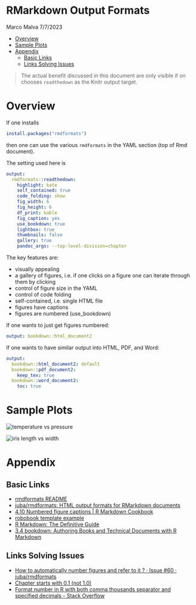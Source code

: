 RMarkdown Output Formats
================
Marco Malva
7/7/2023

- <a href="#overview" id="toc-overview">Overview</a>
- <a href="#sample-plots" id="toc-sample-plots">Sample Plots</a>
- <a href="#appendix" id="toc-appendix">Appendix</a>
  - <a href="#basic-links" id="toc-basic-links">Basic Links</a>
  - <a href="#links-solving-issues" id="toc-links-solving-issues">Links
    Solving Issues</a>

<style type="text/css">
/** so the HTML output uses full screen width, see <https://stackoverflow.com/a/72165104>
*/
#content{
  max-width:1200px;
}
</style>

> The actual benefit discussed in this document are only visible if on
> chooses `readthedown` as the Knitr output target.

# Overview

If one installs

``` r
install.packages("rmdformats")
```

then one can use the various `rmdformats` in the YAML section (top of
Rmd document).

The setting used here is

``` yaml
output:
  rmdformats::readthedown:
    highlight: kate
    self_contained: true
    code_folding: show
    fig_width: 6
    fig_height: 6
    df_print: kable
    fig_caption: yes
    use_bookdown: true
    lightbox: true
    thumbnails: false
    gallery: true
    pandoc_args: --top-level-division=chapter
```

The key features are:

- visually appealing
- a gallery of figures, i.e. if one clicks on a figure one can iterate
  through them by clicking
- control of figure size in the YAML
- control of code folding
- self-contained, i.e. single HTML file
- figures have captions
- figures are numbered (use_bookdown)

If one wants to just get figures numbered:

``` yaml
output: bookdown::html_document2
```

If one wants to have similar output into HTML, PDF, and Word:

``` yaml
output:
  bookdown::html_document2: default
  bookdown::pdf_document2:
    keep_tex: true
  bookdown::word_document2:
    toc: true
```

# Sample Plots

![temperature vs
pressure](output-format-links_files/figure-gfm/plot-pressure-1.png)

![iris length vs
width](output-format-links_files/figure-gfm/plot-iris-1.png)

# Appendix

## Basic Links

- [rmdformats
  README](https://cran.r-project.org/web/packages/rmdformats/readme/README.html)
- [juba/rmdformats: HTML output formats for RMarkdown
  documents](https://github.com/juba/rmdformats)
- [4.10 Numbered figure captions \| R Markdown
  Cookbook](https://bookdown.org/yihui/rmarkdown-cookbook/figure-number.html#ref-R-bookdown)
- [robobook template
  example](https://juba.github.io/rmdformats/articles/examples/robobook.html#table)
- [R Markdown: The Definitive
  Guide](https://bookdown.org/yihui/rmarkdown/)
- [3.4 bookdown: Authoring Books and Technical Documents with R
  Markdown](https://bookdown.org/yihui/bookdown/a-single-document.html)

## Links Solving Issues

- [How to automatically number figures and refer to it ? · Issue \#60 ·
  juba/rmdformats](https://github.com/juba/rmdformats/issues/60)
- [Chapter starts with 0.1 (not
  1.0)](https://community.rstudio.com/t/chapter-starts-with-0-1-not-1-0-in-pdf-book-format/12797/3)
- [Format number in R with both comma thousands separator and specified
  decimals - Stack
  Overflow](https://stackoverflow.com/questions/29465941/format-number-in-r-with-both-comma-thousands-separator-and-specified-decimals)
